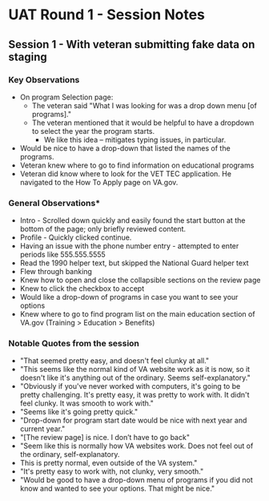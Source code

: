 # UAT Round 1 - Session Notes

## Session 1 - With veteran submitting fake data on staging
### Key Observations
- On program Selection page:
   - The veteran said "What I was looking for was a drop down menu [of programs]."  
   - The veteran mentioned that it would be helpful to have a dropdown to select the year the program starts. 
      - We like this idea – mitigates typing issues, in particular.
- Would be nice to have a drop-down that listed the names of the programs.
- Veteran knew where to go to find information on educational programs
- Veteran did know where to look for the VET TEC application. He navigated to the How To Apply page on VA.gov.

### General Observations*
- Intro - Scrolled down quickly and easily found the start button at the bottom of the page; only briefly reviewed content.
- Profile - Quickly clicked continue.
- Having an issue with the phone number entry - attempted to enter periods like 555.555.5555
- Read the 1990 helper text, but skipped the National Guard helper text
- Flew through banking
- Knew how to open and close the collapsible sections on the review page
- Knew to click the checkbox to accept
- Would like a drop-down of programs in case you want to see your options
- Knew where to go to find program list on the main education section of VA.gov (Training > Education > Benefits)

### Notable Quotes from the session
- "That seemed pretty easy, and doesn't feel clunky at all." 
- "This seems like the normal kind of VA website work as it is now, so it doesn't like it's anything out of the ordinary. Seems self-explanatory." 
- "Obviously if you've never worked with computers, it's going to be pretty challenging. It's pretty easy, it was pretty to work with. It didn't feel clunky. It was smooth to work with." 
- "Seems like it's going pretty quick."
- "Drop-down for program start date would be nice with next year and current year."
- "[The review page] is nice. I don’t have to go back"
- "Seem like this is normally how VA websites work. Does not feel out of the ordinary, self-explanatory.
- This is pretty normal, even outside of the VA system."
- "It's pretty easy to work with, not clunky, very smooth."
- "Would be good to have a drop-down menu of programs if you did not know and wanted to see your options. That might be nice."
